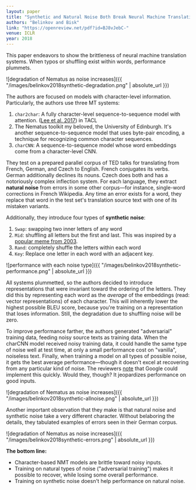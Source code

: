 ```yaml
---
layout: paper
title: "Synthetic and Natural Noise Both Break Neural Machine Translation"
authors: "Belinkov and Bisk"
link: "https://openreview.net/pdf?id=BJ8vJebC-"
venue: ICLR
year: 2018
---
```


This paper endeavors to show the brittleness of neural machine translation systems. When typos or shuffling exist within words, performance plummets.

![degradation of Nematus as noise increases]({{ "/images/belinkov2018synthetic-degradation.png" | absolute_url }})

<!--more-->

The authors are focused on models with character-level information. Particularly, the authors use three MT systems:

1. `char2char`: A fully character-level sequence-to-sequence model with attention. ([Lee et al. 2017](https://www.aclweb.org/anthology/Q17-1026)) in TACL
2. The Nematus toolkit my beloved, the University of Edinburgh. It's another sequence-to-sequence model that uses byte-pair encoding, a technique for recognizing common character sequences.
3. `charCNN`: A sequence-to-sequence model whose word embeddings come from a character-level CNN. 

They test on a prepared parallel corpus of TED talks for translating from French, German, and Czech to English. French conjugates its verbs. German additionally declines its nouns. Czech does both and has a notoriously complex inflection system. For each language, they extract **natural noise** from errors in some other corpus—for instance, single-word corrections in French Wikipedia. Any time an error exists for a word, they replace that word in the test set's translation source text with one of its mistaken variants.

Additionally, they introduce four types of **synthetic noise**:

1. `Swap`: swapping two inner letters of any word
2. `Mid`: shuffling all letters but the first and last. This was inspired by a [popular meme from 2003](https://www.mrc-cbu.cam.ac.uk/personal/matt.davis/Cmabrigde/). 
3. `Rand`: completely shuffle the letters within each word
4. `Key`: Replace one letter in each word with an adjacent key.

![performance with each noise type]({{ "/images/belinkov2018synthetic-performance.png" | absolute_url }})

All systems plummetted, so the authors decided to introduce representations that were invariant toward the ordering of the letters. They did this by representing each word as the *average* of the embeddings (read: vector representations) of each character. This will inherently lower the highest possible BLEU score, because you're training on a representation that loses information. Still, the degradation due to shuffling noise will be zero.

To improve performance farther, the authors generated "adversarial" training data, feeding noisy source texts as training data. When the charCNN model received noisy training data, it could handle the same type of noise well at test time, at only a small performance cost on "vanilla", noiseless text. Finally, when training a model on all types of possible noise, it gets the best average performance—though it doesn't excel at recovering from any particular kind of noise. The reviewers [note](https://openreview.net/forum?id=BJ8vJebC-) that Google could implement this quickly. Would they, though? It jeopardizes performance on good inputs.

![degradation of Nematus as noise increases]({{ "/images/belinkov2018synthetic-allnoise.png" | absolute_url }})


Another important observation that they make is that natural noise and synthetic noise take a very different character. Without belaboring the details, they tabulated examples of errors seen in their German corpus.

![degradation of Nematus as noise increases]({{ "/images/belinkov2018synthetic-errors.png" | absolute_url }})

**The bottom line:**
- Character-based NMT models are brittle toward noisy inputs.
- Training on natural types of noise ("adversarial training") makes it possible to recover, while losing some overall performance.
- Training on synthetic noise doesn't help performance on natural noise.

